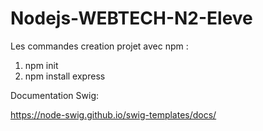 # Nodejs-WEBTECH-N2-Eleve

Les commandes creation projet avec npm :

1. npm init
2. npm install express

Documentation Swig: 

https://node-swig.github.io/swig-templates/docs/
